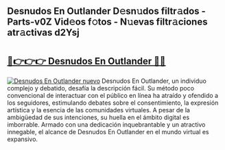 ## Desnudos En Outlander D𝚎sn𝚞dos filtr𝚊dos - Parts-v0Z Vid𝚎os f𝚘tos - N𝚞evas filtr𝚊ciones atr𝚊ctivas d2Ysj

# <h2><a href="http://mb2sg8l.tromn.icu/?c=Desnudos+En+Outlander">🔗👉👉👉 Desnudos En Outlander 🔗🔗</a></h2>

[![Desnudos En Outlander nuevo](https://i.imgur.com/pEAQMta.gif)](http://mb2sg8l.tromn.icu/?c=Desnudos+En+Outlander)
Desnudos En Outlander, un individuo complejo y debatido, desafía la descripción fácil. Su método poco convencional de interactuar con el público en línea ha atraído y ofendido a los seguidores, estimulando debates sobre el consentimiento, la expresión artística y la esencia de las comunidades virtuales. A pesar de la ambigüedad de sus intenciones, su huella en el ámbito digital es imborrable. Armado con una dedicación inquebrantable y un atractivo innegable, el alcance de Desnudos En Outlander en el mundo virtual es expansivo.
